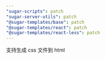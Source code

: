 ```yaml
---
"sugar-scripts": patch
"sugar-server-utils": patch
"@sugar-templates/base": patch
"@sugar-templates/react": patch
"@sugar-templates/react-less": patch
---
```


支持生成 css 文件到 html
